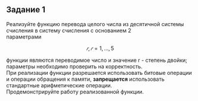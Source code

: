 ## Задание 1

Реализуйте функцию перевода целого числа из десятичной системы счисления в систему счисления с основанием 2 \
параметрами 

$$
𝑟, 𝑟 = 1, …, 5 
$$

функции являются переводимое число и значение r - степень двойки; параметры необходимо проверить на корректность. \
При реализации функции разрешается использовать битовые операции и операции обращения к памяти, **запрещается** использовать стандартные арифметические операции. \
Продемонстрируйте работу реализованной функции.
